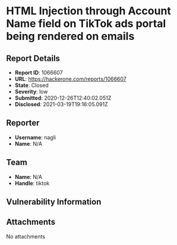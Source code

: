 # HTML Injection through Account Name field on TikTok ads portal being rendered on emails

## Report Details
- **Report ID**: 1066607
- **URL**: https://hackerone.com/reports/1066607
- **State**: Closed
- **Severity**: low
- **Submitted**: 2020-12-26T12:40:02.051Z
- **Disclosed**: 2021-03-19T19:16:05.091Z

## Reporter
- **Username**: nagli
- **Name**: N/A

## Team
- **Name**: N/A
- **Handle**: tiktok

## Vulnerability Information


## Attachments
No attachments
